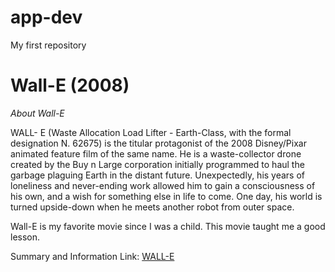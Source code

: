 # app-dev
My first repository
# Wall-E (2008)

_About Wall-E_


WALL- E (Waste Allocation Load Lifter - Earth-Class, with the formal designation N. 62675) is the titular protagonist of the 2008 Disney/Pixar animated feature film of the same name. He is a waste-collector drone created by the Buy n Large corporation initially programmed to haul the garbage plaguing Earth in the distant future. Unexpectedly, his years of loneliness and never-ending work allowed him to gain a consciousness of his own, and a wish for something else in life to come. One day, his world is turned upside-down when he meets another robot from outer space.

Wall-E is my favorite movie since I was a child. This movie taught me a good lesson.

Summary and Information Link:
[WALL-E](https://disney.fandom.com/wiki/WALL-E_(character))
